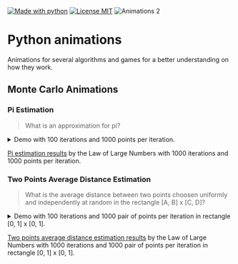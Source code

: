<p align="left">
  <a href="https://www.python.org/"><img alt="Made with python" src="https://img.shields.io/badge/Made%20with-Python-3776ab?labelColor=171818"></a>
  <a href="license"><img alt="License MIT" src="https://img.shields.io/badge/License-MIT-green"></a>
  <img alt="Animations 2" src="https://img.shields.io/badge/Animations-2-6baf92">
</p>

# Python animations

Animations for several algorithms and games for a better understanding on how they work.

## Monte Carlo Animations

### Pi Estimation

> What is an approximation for pi?

<details>
  <summary>Demo with 100 iterations and 1000 points per iteration.</summary>
  <img alt="Monte Carlo Pi Estimation Demo" src="resources/monte_carlo/pi/demo.gif" width=400>
</details>

[Pi estimation results](resources/monte_carlo/pi/results.txt) by the Law of Large Numbers with 1000 iterations and 1000 points per iteration.

### Two Points Average Distance Estimation

> What is the average distance between two points choosen uniformly and independently at random in the rectangle [A, B] x [C, D]?

<details>
  <summary>Demo with 100 iterations and 1000 pair of points per iteration in rectangle [0, 1] x [0, 1].</summary>
  <img alt="Monte Carlo Two Points Average Distance Estimation Demo" src="resources/monte_carlo/two_points_average_distance/demo.gif" width=400>
</details>

[Two points average distance estimation results](resources/monte_carlo/two_points_average_distance/results.txt) by the Law of Large Numbers with 1000 iterations and 1000 pair of points per iteration in rectangle [0, 1] x [0, 1].